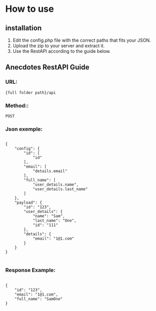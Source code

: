 <h1>How to use</h1>

<h2>installation</h2>

1. Edit the config.php file with the correct paths that fits your JSON.
2. Upload the zip to your server and extract it.
3. Use the RestAPI according to the guide below.

<h2>Anecdotes RestAPI Guide</h2>

<h3 dir="auto">URL:</h3>
<pre class="notranslate">
<code class="notranslate">{full folder path}/api</code>
</pre>

<h3 dir="auto">Method::</h3>
<pre class="notranslate">
<code class="notranslate">POST</code>
</pre>

<h3 dir="auto">Json exemple:</h3>
<pre class="notranslate">
<code class="notranslate">
{
    "config": {
        "id": [
            "id"
        ],
        "email": [
            "details.email"
        ],
        "full_name": [
            "user_details.name",
            "user_details.last_name"
        ]
    },
    "payload": {
        "id": "123",
        "user_details": {
            "name": "Sam",
            "last_name": "One",
            "id": "111"
        },
        "details": {
            "email": "1@1.com"
        }
    }
}
</code>
</pre>

<h3 dir="auto">Response Example:</h3>
<pre class="notranslate">
<code class="notranslate">
{
    "id": "123",
    "email": "1@1.com",
    "full_name": "SamOne"
}
</code>
</pre>